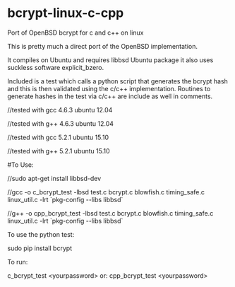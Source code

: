 # bcrypt-linux-c-cpp
Port of OpenBSD bcrypt for c and c++ on linux

This is pretty much a direct port of the OpenBSD implementation.

It compiles on Ubuntu and requires libbsd Ubuntu package it also uses
suckless software explicit_bzero.

Included is a test which calls a python script that generates
the bcrypt hash and this is then validated using the c/c++
implementation. Routines to generate hashes in the test via
c/c++ are include as well in comments.

//tested with gcc 4.6.3 ubuntu 12.04

//tested with g++ 4.6.3 ubuntu 12.04

//tested with gcc 5.2.1 ubuntu 15.10

//tested with g++ 5.2.1 ubuntu 15.10

#To Use:

//sudo apt-get install libbsd-dev

//gcc -o c_bcrypt_test -lbsd test.c bcrypt.c blowfish.c timing_safe.c linux_util.c -lrt \`pkg-config --libs libbsd\`

//g++ -o cpp_bcrypt_test -lbsd test.c bcrypt.c blowfish.c timing_safe.c linux_util.c -lrt \`pkg-config --libs libbsd\`

To use the python test:

sudo pip install bcrypt

To run:

c_bcrypt_test \<yourpassword\>
or:
cpp_bcrypt_test  \<yourpassword\>
